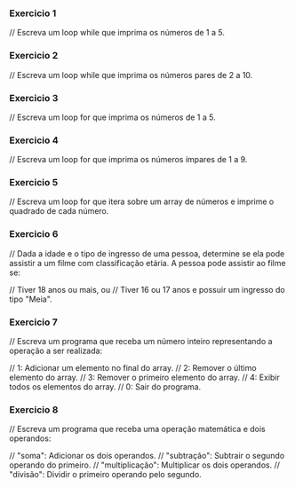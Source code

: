 ### Exercicio 1

// Escreva um loop while que imprima os números de 1 a 5.

### Exercicio 2

// Escreva um loop while que imprima os números pares de 2 a 10.

### Exercicio 3

// Escreva um loop for que imprima os números de 1 a 5.

### Exercicio 4

// Escreva um loop for que imprima os números ímpares de 1 a 9.

### Exercicio 5

// Escreva um loop for que itera sobre um array de números e imprime o quadrado de cada número.

### Exercicio 6

// Dada a idade e o tipo de ingresso de uma pessoa, determine se ela pode assistir a um filme com classificação etária. A pessoa pode assistir ao filme se:

// Tiver 18 anos ou mais, ou
// Tiver 16 ou 17 anos e possuir um ingresso do tipo "Meia".

### Exercicio 7

// Escreva um programa que receba um número inteiro representando a operação a ser realizada:

// 1: Adicionar um elemento no final do array.
// 2: Remover o último elemento do array.
// 3: Remover o primeiro elemento do array.
// 4: Exibir todos os elementos do array.
// 0: Sair do programa.

### Exercicio 8 

// Escreva um programa que receba uma operação matemática e dois operandos:


// "soma": Adicionar os dois operandos.
// "subtração": Subtrair o segundo operando do primeiro.
// "multiplicação": Multiplicar os dois operandos.
// "divisão": Dividir o primeiro operando pelo segundo.